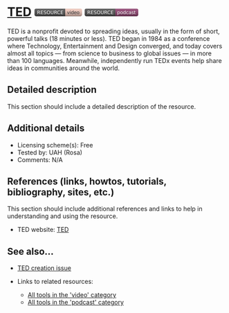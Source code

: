 # [TED](https://www.ted.com/)  [<img src="images/resource-video.png" align="bottom">](https://github.com/e-CLOSE/Toolbox/issues?q=label%3A02_RESOURCE+label%3Avideo) [<img src="images/resource-podcast.png" align="bottom">](https://github.com/e-CLOSE/Toolbox/issues?q=label%3A02_RESOURCE+label%3Apodcast)

TED is a nonprofit devoted to spreading ideas, usually in the form of short, powerful talks (18 minutes or less). TED began in 1984 as a conference where Technology, Entertainment and Design converged, and today covers almost all topics — from science to business to global issues — in more than 100 languages. Meanwhile, independently run TEDx events help share ideas in communities around the world.


## Detailed description

This section should include a detailed description of the resource.


## Additional details

- Licensing scheme(s): Free
- Tested by: UAH (Rosa)
- Comments: N/A


## References (links, howtos, tutorials, bibliography, sites, etc.)

This section should include additional references and links to help in
understanding and using the resource.

- TED website: [TED](https://www.ted.com/)


## See also...

- [TED creation issue](https://github.com/e-CLOSE/Toolbox/issues/189)
- Links to related resources:

  - [All tools in the 'video' category](https://github.com/e-CLOSE/Toolbox/issues?q=label%3A02_RESOURCE+label%3Avideo)
  - [All tools in the 'podcast' category](https://github.com/e-CLOSE/Toolbox/issues?q=label%3A02_RESOURCE+label%3Apodcast)
